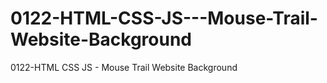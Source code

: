 # 0122-HTML-CSS-JS---Mouse-Trail-Website-Background
0122-HTML CSS JS - Mouse Trail Website Background
